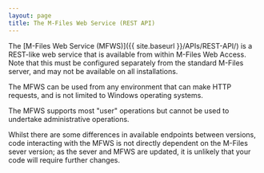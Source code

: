 ```yaml
---
layout: page
title: The M-Files Web Service (REST API)
---
```


The [M-Files Web Service (MFWS)]({{ site.baseurl }}/APIs/REST-API/) is a REST-like web service that is available from within M-Files Web Access. Note that this must be configured separately from the standard M-Files server, and may not be available on all installations.

The MFWS can be used from any environment that can make HTTP requests, and is not limited to Windows operating systems.

The MFWS supports most "user" operations but cannot be used to undertake administrative operations.

Whilst there are some differences in available endpoints between versions, code interacting with the MFWS is not directly dependent on the M-Files sever version; as the sever and MFWS are updated, it is unlikely that your code will require further changes.